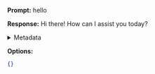 **Prompt:**
hello

**Response:**
Hi there! How can I assist you today?

<details><summary>Metadata</summary>

- Duration: 1272 ms
- Datetime: 2023-11-08T12:22:52.311195
- Model: gpt-3.5-turbo-0613

</details>

**Options:**
```json
{}
```

